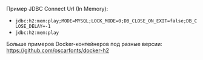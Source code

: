 Пример JDBC Connect Url (In Memory): 

- `jdbc:h2:mem:play;MODE=MYSQL;LOCK_MODE=0;DB_CLOSE_ON_EXIT=false;DB_CLOSE_DELAY=-1`
- `jdbc:h2:mem:play`

Больше примеров Docker-контейнеров под разные версии: https://github.com/oscarfonts/docker-h2

